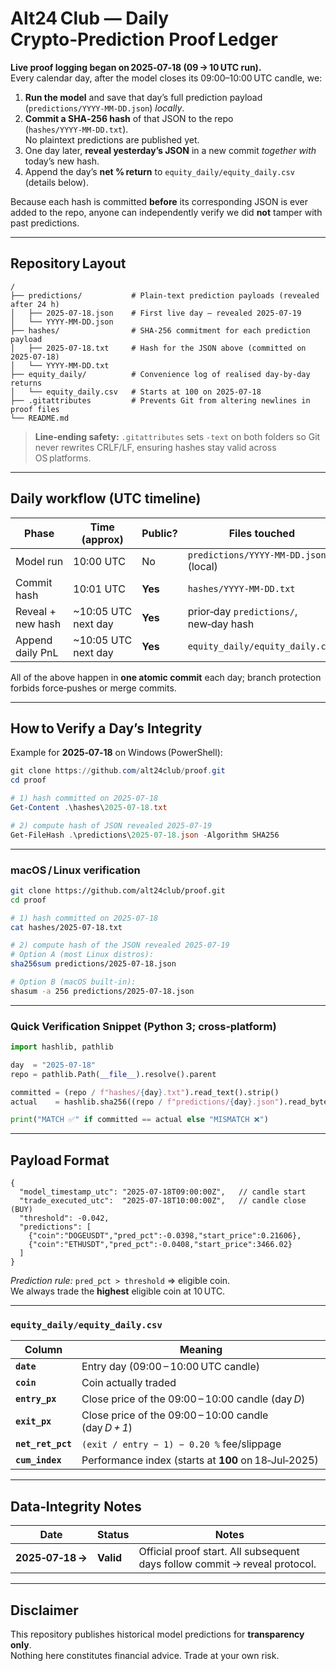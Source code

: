 # Alt24 Club — Daily Crypto‑Prediction Proof Ledger

**Live proof logging began on 2025‑07‑18 (09 → 10 UTC run).**  
Every calendar day, after the model closes its 09:00–10:00 UTC candle, we:

1. **Run the model** and save that day’s full prediction payload (`predictions/YYYY‑MM‑DD.json`) *locally*.  
2. **Commit a SHA‑256 hash** of that JSON to the repo (`hashes/YYYY‑MM‑DD.txt`).  
   No plaintext predictions are published yet.  
3. One day later, **reveal yesterday’s JSON** in a new commit *together with* today’s new hash.
4. Append the day’s **net % return** to `equity_daily/equity_daily.csv`  
   (details below).

Because each hash is committed **before** its corresponding JSON is ever added to the repo, anyone can independently verify we did **not** tamper with past predictions.

---

## Repository Layout
```
/
├── predictions/           # Plain‑text prediction payloads (revealed after 24 h)
│   ├── 2025-07-18.json    # First live day — revealed 2025‑07‑19
│   └── YYYY-MM-DD.json
├── hashes/                # SHA‑256 commitment for each prediction payload
│   ├── 2025-07-18.txt     # Hash for the JSON above (committed on 2025‑07‑18)
│   └── YYYY-MM-DD.txt
├── equity_daily/          # Convenience log of realised day‑by‑day returns
│   └── equity_daily.csv   # Starts at 100 on 2025‑07‑18
├── .gitattributes         # Prevents Git from altering newlines in proof files
└── README.md
```
> **Line‑ending safety:** `.gitattributes` sets `-text` on both folders so Git never rewrites CRLF/LF, ensuring hashes stay valid across OS platforms.

---

## Daily workflow (UTC timeline)

| Phase              | Time (approx) | Public? | Files touched |
|--------------------|---------------|---------|---------------|
| Model run          | 10:00 UTC     | No      | `predictions/YYYY‑MM‑DD.json` (local) |
| Commit hash        | 10:01 UTC     | **Yes** | `hashes/YYYY‑MM‑DD.txt` |
| Reveal + new hash  | ~10:05 UTC next day | **Yes** | prior‑day `predictions/`, new‑day hash |
| Append daily PnL   | ~10:05 UTC next day | **Yes** | `equity_daily/equity_daily.csv` |

All of the above happen in **one atomic commit** each day; branch protection
forbids force‑pushes or merge commits.

---

## How to Verify a Day’s Integrity

Example for **2025‑07‑18** on Windows (PowerShell):

```powershell
git clone https://github.com/alt24club/proof.git
cd proof

# 1) hash committed on 2025‑07‑18
Get-Content .\hashes\2025-07-18.txt

# 2) compute hash of JSON revealed 2025‑07‑19
Get-FileHash .\predictions\2025-07-18.json -Algorithm SHA256
```
---

### macOS / Linux verification

```bash
git clone https://github.com/alt24club/proof.git
cd proof

# 1) hash committed on 2025‑07‑18
cat hashes/2025-07-18.txt

# 2) compute hash of the JSON revealed 2025‑07‑19
# Option A (most Linux distros):
sha256sum predictions/2025-07-18.json

# Option B (macOS built‑in):
shasum -a 256 predictions/2025-07-18.json
```


---

### Quick Verification Snippet (Python 3; cross‑platform)

```python
import hashlib, pathlib

day  = "2025-07-18"
repo = pathlib.Path(__file__).resolve().parent

committed = (repo / f"hashes/{day}.txt").read_text().strip()
actual    = hashlib.sha256((repo / f"predictions/{day}.json").read_bytes()).hexdigest()

print("MATCH ✅" if committed == actual else "MISMATCH ❌")
```

---

## Payload Format
```jsonc
{
  "model_timestamp_utc": "2025-07-18T09:00:00Z",   // candle start
  "trade_executed_utc":  "2025-07-18T10:00:00Z",   // candle close (BUY)
  "threshold": -0.042,
  "predictions": [
    {"coin":"DOGEUSDT","pred_pct":-0.0398,"start_price":0.21606},
    {"coin":"ETHUSDT","pred_pct":-0.0408,"start_price":3466.02}
  ]
}
```
*Prediction rule:* `pred_pct > threshold` ⇒ eligible coin.  
We always trade the **highest** eligible coin at 10 UTC.

---

### `equity_daily/equity_daily.csv`

| Column            | Meaning                                                                    |
|-------------------|----------------------------------------------------------------------------|
| **`date`**        | Entry day (09:00 – 10:00 UTC candle)                                       |
| **`coin`**        | Coin actually traded                                                       |
| **`entry_px`**    | Close price of the 09:00 – 10:00 candle (day *D*)                          |
| **`exit_px`**     | Close price of the 09:00 – 10:00 candle (day *D + 1*)                      |
| **`net_ret_pct`** | `(exit / entry − 1) − 0.20 %` fee/slippage                                 |
| **`cum_index`**   | Performance index (starts at **100** on 18‑Jul‑2025)                       |

---

## Data‑Integrity Notes

| Date | Status | Notes |
|------|--------|-------|
| **2025‑07‑18 →** | **Valid** | Official proof start. All subsequent days follow commit → reveal protocol. |

---

## Disclaimer

This repository publishes historical model predictions for **transparency only**.  
Nothing here constitutes financial advice. Trade at your own risk.
